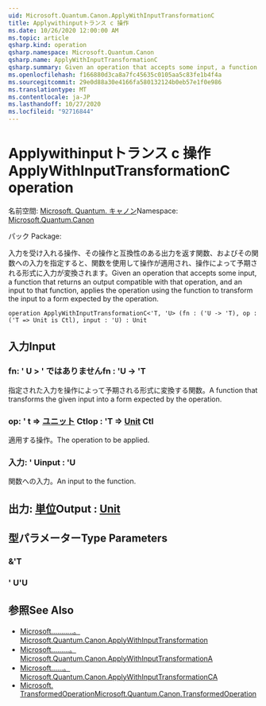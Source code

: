 ```yaml
---
uid: Microsoft.Quantum.Canon.ApplyWithInputTransformationC
title: Applywithinputトランス c 操作
ms.date: 10/26/2020 12:00:00 AM
ms.topic: article
qsharp.kind: operation
qsharp.namespace: Microsoft.Quantum.Canon
qsharp.name: ApplyWithInputTransformationC
qsharp.summary: Given an operation that accepts some input, a function that returns an output compatible with that operation, and an input to that function, applies the operation using the function to transform the input to a form expected by the operation.
ms.openlocfilehash: f166880d3ca8a7fc45635c0105aa5c83fe1b4f4a
ms.sourcegitcommit: 29e0d88a30e4166fa580132124b0eb57e1f0e986
ms.translationtype: MT
ms.contentlocale: ja-JP
ms.lasthandoff: 10/27/2020
ms.locfileid: "92716844"
---
```

# <a name="applywithinputtransformationc-operation"></a><span data-ttu-id="bbb87-102">Applywithinputトランス c 操作</span><span class="sxs-lookup"><span data-stu-id="bbb87-102">ApplyWithInputTransformationC operation</span></span>

<span data-ttu-id="bbb87-103">名前空間: [Microsoft. Quantum. キャノン](xref:Microsoft.Quantum.Canon)</span><span class="sxs-lookup"><span data-stu-id="bbb87-103">Namespace: [Microsoft.Quantum.Canon](xref:Microsoft.Quantum.Canon)</span></span>

<span data-ttu-id="bbb87-104">パック [](https://nuget.org/packages/)</span><span class="sxs-lookup"><span data-stu-id="bbb87-104">Package: [](https://nuget.org/packages/)</span></span>


<span data-ttu-id="bbb87-105">入力を受け入れる操作、その操作と互換性のある出力を返す関数、およびその関数への入力を指定すると、関数を使用して操作が適用され、操作によって予期される形式に入力が変換されます。</span><span class="sxs-lookup"><span data-stu-id="bbb87-105">Given an operation that accepts some input, a function that returns an output compatible with that operation, and an input to that function, applies the operation using the function to transform the input to a form expected by the operation.</span></span>

```qsharp
operation ApplyWithInputTransformationC<'T, 'U> (fn : ('U -> 'T), op : ('T => Unit is Ctl), input : 'U) : Unit
```


## <a name="input"></a><span data-ttu-id="bbb87-106">入力</span><span class="sxs-lookup"><span data-stu-id="bbb87-106">Input</span></span>

### <a name="fn--u---t"></a><span data-ttu-id="bbb87-107">fn: ' U > ' ではありません</span><span class="sxs-lookup"><span data-stu-id="bbb87-107">fn : 'U -> 'T</span></span>

<span data-ttu-id="bbb87-108">指定された入力を操作によって予期される形式に変換する関数。</span><span class="sxs-lookup"><span data-stu-id="bbb87-108">A function that transforms the given input into a form expected by the operation.</span></span>


### <a name="op--t--unit-ctl"></a><span data-ttu-id="bbb87-109">op: ' t => [ユニット](xref:microsoft.quantum.lang-ref.unit) Ctl</span><span class="sxs-lookup"><span data-stu-id="bbb87-109">op : 'T => [Unit](xref:microsoft.quantum.lang-ref.unit) Ctl</span></span>

<span data-ttu-id="bbb87-110">適用する操作。</span><span class="sxs-lookup"><span data-stu-id="bbb87-110">The operation to be applied.</span></span>


### <a name="input--u"></a><span data-ttu-id="bbb87-111">入力: ' U</span><span class="sxs-lookup"><span data-stu-id="bbb87-111">input : 'U</span></span>

<span data-ttu-id="bbb87-112">関数への入力。</span><span class="sxs-lookup"><span data-stu-id="bbb87-112">An input to the function.</span></span>



## <a name="output--unit"></a><span data-ttu-id="bbb87-113">出力: [単位](xref:microsoft.quantum.lang-ref.unit)</span><span class="sxs-lookup"><span data-stu-id="bbb87-113">Output : [Unit](xref:microsoft.quantum.lang-ref.unit)</span></span>



## <a name="type-parameters"></a><span data-ttu-id="bbb87-114">型パラメーター</span><span class="sxs-lookup"><span data-stu-id="bbb87-114">Type Parameters</span></span>

### <a name="t"></a><span data-ttu-id="bbb87-115">&</span><span class="sxs-lookup"><span data-stu-id="bbb87-115">'T</span></span>


### <a name="u"></a><span data-ttu-id="bbb87-116">' U</span><span class="sxs-lookup"><span data-stu-id="bbb87-116">'U</span></span>



## <a name="see-also"></a><span data-ttu-id="bbb87-117">参照</span><span class="sxs-lookup"><span data-stu-id="bbb87-117">See Also</span></span>

- [<span data-ttu-id="bbb87-118">Microsoft...........。</span><span class="sxs-lookup"><span data-stu-id="bbb87-118">Microsoft.Quantum.Canon.ApplyWithInputTransformation</span></span>](xref:Microsoft.Quantum.Canon.ApplyWithInputTransformation)
- [<span data-ttu-id="bbb87-119">Microsoft.........。</span><span class="sxs-lookup"><span data-stu-id="bbb87-119">Microsoft.Quantum.Canon.ApplyWithInputTransformationA</span></span>](xref:Microsoft.Quantum.Canon.ApplyWithInputTransformationA)
- [<span data-ttu-id="bbb87-120">Microsoft......。</span><span class="sxs-lookup"><span data-stu-id="bbb87-120">Microsoft.Quantum.Canon.ApplyWithInputTransformationCA</span></span>](xref:Microsoft.Quantum.Canon.ApplyWithInputTransformationCA)
- [<span data-ttu-id="bbb87-121">Microsoft. TransformedOperation</span><span class="sxs-lookup"><span data-stu-id="bbb87-121">Microsoft.Quantum.Canon.TransformedOperation</span></span>](xref:Microsoft.Quantum.Canon.TransformedOperation)